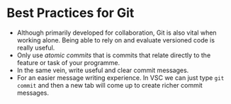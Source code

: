 # Best Practices for Git

- Although primarily developed for collaboration, Git is also vital when working alone. Being able to rely on and evaluate versioned code is really useful.
- Only use _atomic commits_ that is commits that relate directly to the feature or task of your programme.
- In the same vein, write useful and clear commit messages.
- For an easier message writing experience. In VSC we can just type `git commit` and then a new tab will come up to create richer commit messages.
